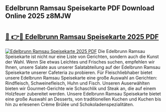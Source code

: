 ## Edelbrunn Ramsau Speisekarte PDF Download Online 2025 z8MJW

# <h2><a href="http://gcbctqc.nevu.top/?p=Edelbrunn+Ramsau+Speisekarte">🔗 👉🔴 Edelbrunn Ramsau Speisekarte 2025 PDF</a></h2>

[![Edelbrunn Ramsau Speisekarte 2025 PDF](https://i.imgur.com/dBaPXMq.png)](http://gcbctqc.nevu.top/?p=Edelbrunn+Ramsau+Speisekarte)
Die Edelbrunn Ramsau Speisekarte ist nicht nur eine Liste von Gerichten, sondern auch die Kunst der Wahl. Wenn Sie etwas Leichtes und Frisches suchen, empfehlen wir Ihnen, unsere Salate aus unserer Salatabteilung auf der Edelbrunn Ramsau Speisekarte unserer Cafeteria zu probieren. Für Fleischliebhaber bietet unsere Edelbrunn Ramsau Speisekarte eine große Auswahl an Gerichten: Rindfleisch, Schweinefleisch, Huhn und Fisch. Unseren Auserwählten bieten wir Gourmet-Gerichte wie Schaschlik und Steak an, die auf einem Holzfeuer zubereitet werden. Unsere Edelbrunn Ramsau Speisekarte bietet eine große Auswahl an Desserts, von traditionellen Kuchen und Kuchen bis hin zu erlesenen Crème Brûlée und Schokoladenspezialitäten.
